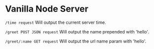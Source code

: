 # Vanilla Node Server

`/time request`
Will output the current server time.

`/greet POST JSON request`
Will output the name prepended with 'hello'.


`/greet/:name GET request`
Will output the url name param with 'hello'.
